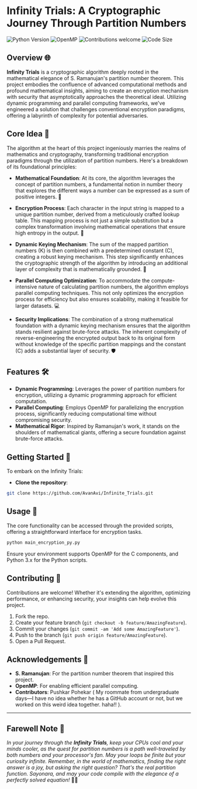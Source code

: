 

# Infinity Trials: A Cryptographic Journey Through Partition Numbers

![Python Version](https://img.shields.io/badge/python-3.x-blue.svg)
![OpenMP](https://img.shields.io/badge/OpenMP-enabled-brightgreen.svg)
![Contributions welcome](https://img.shields.io/badge/contributions-welcome-orange.svg)
![Code Size](https://img.shields.io/github/languages/code-size/AvanAvi/Infinite_Trials.svg)



## Overview 🌐

**Infinity Trials** is a cryptographic algorithm deeply rooted in the mathematical elegance of S. Ramanujan's partition number theorem. This project embodies the confluence of advanced computational methods and profound mathematical insights, aiming to create an encryption mechanism with security that asymptotically approaches the theoretical ideal. Utilizing dynamic programming and parallel computing frameworks, we've engineered a solution that challenges conventional encryption paradigms, offering a labyrinth of complexity for potential adversaries.



## Core Idea 🚀

The algorithm at the heart of this project ingeniously marries the realms of mathematics and cryptography, transforming traditional encryption paradigms through the utilization of partition numbers. Here's a breakdown of its foundational principles:

- **Mathematical Foundation**: At its core, the algorithm leverages the concept of partition numbers, a fundamental notion in number theory that explores the different ways a number can be expressed as a sum of positive integers. 🧮

- **Encryption Process**: Each character in the input string is mapped to a unique partition number, derived from a meticulously crafted lookup table. This mapping process is not just a simple substitution but a complex transformation involving mathematical operations that ensure high entropy in the output. 🔐

- **Dynamic Keying Mechanism**: The sum of the mapped partition numbers (K) is then combined with a predetermined constant (C), creating a robust keying mechanism. This step significantly enhances the cryptographic strength of the algorithm by introducing an additional layer of complexity that is mathematically grounded. 🔑

- **Parallel Computing Optimization**: To accommodate the compute-intensive nature of calculating partition numbers, the algorithm employs parallel computing techniques. This not only optimizes the encryption process for efficiency but also ensures scalability, making it feasible for larger datasets. 💻

- **Security Implications**: The combination of a strong mathematical foundation with a dynamic keying mechanism ensures that the algorithm stands resilient against brute-force attacks. The inherent complexity of reverse-engineering the encrypted output back to its original form without knowledge of the specific partition mappings and the constant (C) adds a substantial layer of security. 🛡️

## Features 🛠

- **Dynamic Programming**: Leverages the power of partition numbers for encryption, utilizing a dynamic programming approach for efficient computation.
- **Parallel Computing**: Employs OpenMP for parallelizing the encryption process, significantly reducing computational time without compromising security.
- **Mathematical Rigor**: Inspired by Ramanujan's work, it stands on the shoulders of mathematical giants, offering a secure foundation against brute-force attacks.

## Getting Started 🚀

To embark on the Infinity Trials:

- **Clone the repository**:
```bash
git clone https://github.com/AvanAvi/Infinite_Trials.git
```


## Usage 📖

The core functionality can be accessed through the provided scripts, offering a straightforward interface for encryption tasks.

```bash
python main_encryption_py.py
```

Ensure your environment supports OpenMP for the C components, and Python 3.x for the Python scripts.

## Contributing 🤝

Contributions are welcome! Whether it's extending the algorithm, optimizing performance, or enhancing security, your insights can help evolve this project.

1. Fork the repo.
2. Create your feature branch (`git checkout -b feature/AmazingFeature`).
3. Commit your changes (`git commit -am 'Add some AmazingFeature'`).
4. Push to the branch (`git push origin feature/AmazingFeature`).
5. Open a Pull Request.

## Acknowledgements 🎉

- **S. Ramanujan**: For the partition number theorem that inspired this project.
- **OpenMP**: For enabling efficient parallel computing.
- **Contributors**: Pushkar Pohekar ( My roommate from undergraduate days—I have no idea whether he has a GitHub account or not, but we worked on this weird idea together. haha!! ).

---

## Farewell Note 📝

*In your journey through the **Infinity Trials**, keep your CPUs cool and your minds cooler, as the quest for partition numbers is a path well-traveled by both numbers and your processor's fan. May your loops be finite but your curiosity infinite. Remember, in the world of mathematics, finding the right answer is a joy, but asking the right question? That's the real partition function. Sayonara, and may your code compile with the elegance of a perfectly solved equation!* 🚀🔢
